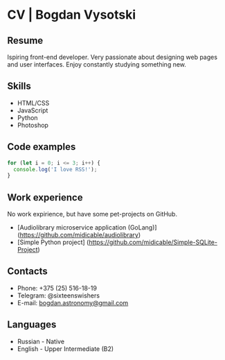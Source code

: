 # CV | Bogdan Vysotski

## Resume
Ispiring front-end developer. Very passionate about designing web pages and user interfaces. Enjoy constantly studying something new.

## Skills
- HTML/CSS
- JavaScript
- Python
- Photoshop

## Code examples
``` JavaScript
for (let i = 0; i <= 3; i++) {
  console.log('I love RSS!');
}
``` 

## Work experience
No work expirience, but have some pet-projects on GitHub.
- [Audiolibrary microservice application (GoLang)] (https://github.com/midicable/audiolibrary)
- [Simple Python project] (https://github.com/midicable/Simple-SQLite-Project)

## Contacts
- Phone: +375 (25) 516-18-19
- Telegram: @sixteenswishers
- E-mail: bogdan.astronomy@gmail.com

## Languages
- Russian - Native
- English - Upper Intermediate (B2)